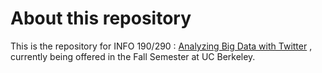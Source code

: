 About this repository
=====================

This is the repository for INFO 190/290 : <a href="http://www.ischool.berkeley.edu/courses/290-abdt" target="_blank">Analyzing Big Data with Twitter</a> , currently being offered in the Fall Semester at UC Berkeley.